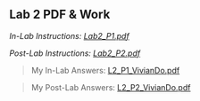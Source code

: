 ## Lab 2 PDF & Work

*In-Lab Instructions: [Lab2_P1.pdf](https://github.com/odnaiviv/CSC3320/blob/main/Labs/Lab%2002/Lab2_1.pdf)*

*Post-Lab Instructions: [Lab2_P2.pdf](https://github.com/odnaiviv/CSC3320/blob/main/Labs/Lab%2002/Lab2_2.pdf)*

>My In-Lab Answers: [L2_P1_VivianDo.pdf](https://github.com/odnaiviv/CSC3320/blob/main/Labs/Lab%2002/Lab2_P1_VivianDo.pdf)

>My Post-Lab Answers: [L2_P2_VivianDo.pdf](https://github.com/odnaiviv/CSC3320/blob/main/Labs/Lab%2002/Lab2_P2_VivianDo.pdf)
